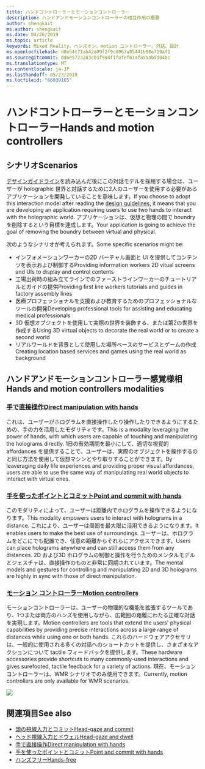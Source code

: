 ```yaml
---
title: ハンドコントローラーとモーションコントローラー
description: ハンドアンドモーションコントローラーの相互作用の概要
author: shengkait
ms.author: shengkait
ms.date: 04/26/2019
ms.topic: article
keywords: Mixed Reality、ハンズオン、motion コントローラー、対話、設計
ms.openlocfilehash: d0e54c71ab42a09f2f9c6063a85441b98e729af1
ms.sourcegitcommit: 8d6e5723283c03f984f1fafef81afa5aab5d04bc
ms.translationtype: MT
ms.contentlocale: ja-JP
ms.lasthandoff: 05/23/2019
ms.locfileid: "66039165"
---
```

# <a name="hands-and-motion-controllers"></a><span data-ttu-id="1bcb9-104">ハンドコントローラーとモーションコントローラー</span><span class="sxs-lookup"><span data-stu-id="1bcb9-104">Hands and motion controllers</span></span>
## <a name="scenarios"></a><span data-ttu-id="1bcb9-105">シナリオ</span><span class="sxs-lookup"><span data-stu-id="1bcb9-105">Scenarios</span></span>
<span data-ttu-id="1bcb9-106">[デザインガイドライン](interaction-fundamentals.md)を読み込んだ後にこの対話モデルを採用する場合は、ユーザーが holographic 世界と対話するために2人のユーザーを使用する必要があるアプリケーションを開発していることを意味します。</span><span class="sxs-lookup"><span data-stu-id="1bcb9-106">If you choose to adopt this interaction model after reading the [design guidelines](interaction-fundamentals.md), it means that you are developing an application requiring users to use two hands to interact with the holographic world.</span></span> <span data-ttu-id="1bcb9-107">アプリケーションは、仮想と物理の間で boundry を削除するという目標を達成します。</span><span class="sxs-lookup"><span data-stu-id="1bcb9-107">Your application is going to achieve the goal of removing the boundry between virtual and physical.</span></span>

<span data-ttu-id="1bcb9-108">次のようなシナリオが考えられます。</span><span class="sxs-lookup"><span data-stu-id="1bcb9-108">Some specific scenarios might be:</span></span>
* <span data-ttu-id="1bcb9-109">インフォメーションワーカーの2D バーチャル画面と Ui を提供してコンテンツを表示および制御する</span><span class="sxs-lookup"><span data-stu-id="1bcb9-109">Providing information workers 2D vitual screens and UIs to display and control contents</span></span>
* <span data-ttu-id="1bcb9-110">工場出荷時の組み立てラインでのファーストラインワーカーのチュートリアルとガイドの提供</span><span class="sxs-lookup"><span data-stu-id="1bcb9-110">Providing first line workers tutorials and guides in factory assembly lines</span></span>
* <span data-ttu-id="1bcb9-111">医療プロフェッショナルを支援および教育するためのプロフェッショナルなツールの開発</span><span class="sxs-lookup"><span data-stu-id="1bcb9-111">Developing professional tools for assisting and educating medical professionals</span></span>  
* <span data-ttu-id="1bcb9-112">3D 仮想オブジェクトを使用して実際の世界を装飾する、または第2の世界を作成する</span><span class="sxs-lookup"><span data-stu-id="1bcb9-112">Using 3D virtual objects to decorate the real world or to create a second world</span></span> 
* <span data-ttu-id="1bcb9-113">リアルワールドを背景として使用した場所ベースのサービスとゲームの作成</span><span class="sxs-lookup"><span data-stu-id="1bcb9-113">Creating location based services and games using the real world as background</span></span>

## <a name="hands-and-motion-controllers-modalities"></a><span data-ttu-id="1bcb9-114">ハンドアンドモーションコントローラー感覚様相</span><span class="sxs-lookup"><span data-stu-id="1bcb9-114">Hands and motion controllers modalities</span></span>
### <a name="direct-manipulation-with-handsdirect-manipulationmd"></a>[<span data-ttu-id="1bcb9-115">手で直接操作</span><span class="sxs-lookup"><span data-stu-id="1bcb9-115">Direct manipulation with hands</span></span>](direct-manipulation.md)
<span data-ttu-id="1bcb9-116">これは、ユーザーがホログラムを直接操作したり操作したりできるようにするための、手の力を活用したモダリティです。</span><span class="sxs-lookup"><span data-stu-id="1bcb9-116">This is a modality leveraging the power of hands, with which users are capable of touching and manipulating the holograms directly.</span></span> <span data-ttu-id="1bcb9-117">1日の有効期間を最小にして、適切な視覚的 affordances を提供することで、ユーザーは、実際のオブジェクトを操作するのと同じ方法を使用して仮想マシンとやり取りすることができます。</span><span class="sxs-lookup"><span data-stu-id="1bcb9-117">By leaveraging daily life experiences and providing proper visual affordances, users are able to use the same way of manipulating real world objects to interact with virtual ones.</span></span>   

### <a name="point-and-commit-with-handspoint-and-commitmd"></a>[<span data-ttu-id="1bcb9-118">手を使ったポイントとコミット</span><span class="sxs-lookup"><span data-stu-id="1bcb9-118">Point and commit with hands</span></span>](point-and-commit.md)
<span data-ttu-id="1bcb9-119">このモダリティによって、ユーザーは距離内でホログラムを操作できるようになります。</span><span class="sxs-lookup"><span data-stu-id="1bcb9-119">This modality empowers users to interact with holograms in a distance.</span></span> <span data-ttu-id="1bcb9-120">これにより、ユーザーは周囲を最大限に活用できるようになります。</span><span class="sxs-lookup"><span data-stu-id="1bcb9-120">It enables users to make the best use of surroundings.</span></span> <span data-ttu-id="1bcb9-121">ユーザーは、ホログラムをどこにでも配置でき、任意の距離からそれらにアクセスできます。</span><span class="sxs-lookup"><span data-stu-id="1bcb9-121">Users can place holograms anywhere and can still access them from any distances.</span></span> <span data-ttu-id="1bcb9-122">2D および3D ホログラムの制御と操作を行うためのメンタルモデルとジェスチャは、直接操作のものと非常に同期されています。</span><span class="sxs-lookup"><span data-stu-id="1bcb9-122">The mental models and gestures for controlling and manipulating 2D and 3D holograms are highly in sync with those of direct manipulation.</span></span>

### <a name="motion-controllersmotion-controllersmd"></a>[<span data-ttu-id="1bcb9-123">モーション コントローラー</span><span class="sxs-lookup"><span data-stu-id="1bcb9-123">Motion controllers</span></span>](motion-controllers.md)
<span data-ttu-id="1bcb9-124">モーションコントローラーは、ユーザーの物理的な機能を拡張するツールであり、1つまたは両方のハンズを使用しながら、広範囲の距離にわたる正確な対話を実現します。</span><span class="sxs-lookup"><span data-stu-id="1bcb9-124">Motion controllers are tools that extend the users' physical capabilities by providing precise interactions across a large range of distances while using one or both hands.</span></span> <span data-ttu-id="1bcb9-125">これらのハードウェアアクセサリは、一般的に使用される多くの対話へのショートカットを提供し、さまざまなアクションについて tactile フィードバックを提供します。</span><span class="sxs-lookup"><span data-stu-id="1bcb9-125">These hardware accessories provide shortcuts to many commonly-used interactions and gives surefooted, tactile feedback for a variety of actions.</span></span> <span data-ttu-id="1bcb9-126">現在、モーションコントローラーは、WMR シナリオでのみ使用できます。</span><span class="sxs-lookup"><span data-stu-id="1bcb9-126">Currently, motion controllers are only available for WMR scenarios.</span></span> 

![](images/Hands-and-controllers-720px.jpg)<br>

## <a name="see-also"></a><span data-ttu-id="1bcb9-127">関連項目</span><span class="sxs-lookup"><span data-stu-id="1bcb9-127">See also</span></span>
* [<span data-ttu-id="1bcb9-128">頭の視線入力とコミット</span><span class="sxs-lookup"><span data-stu-id="1bcb9-128">Head-gaze and commit</span></span>](gaze-and-commit.md)
* [<span data-ttu-id="1bcb9-129">ヘッド視線入力とドウェル</span><span class="sxs-lookup"><span data-stu-id="1bcb9-129">Head-gaze and dwell</span></span>](gaze-and-dwell.md)
* [<span data-ttu-id="1bcb9-130">手で直接操作</span><span class="sxs-lookup"><span data-stu-id="1bcb9-130">Direct manipulation with hands</span></span>](direct-manipulation.md)
* [<span data-ttu-id="1bcb9-131">手を使ったポイントとコミット</span><span class="sxs-lookup"><span data-stu-id="1bcb9-131">Point and commit with hands</span></span>](point-and-commit.md)
* [<span data-ttu-id="1bcb9-132">ハンズフリー</span><span class="sxs-lookup"><span data-stu-id="1bcb9-132">Hands-free</span></span>](hands-free.md)
